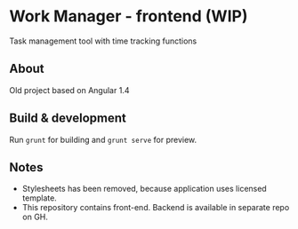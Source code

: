 # Work Manager - frontend (WIP)

Task management tool with time tracking functions

## About

Old project based on Angular 1.4

## Build & development

Run `grunt` for building and `grunt serve` for preview.

## Notes

* Stylesheets has been removed, because application uses licensed template.
* This repository contains front-end. Backend is available in separate repo on GH.